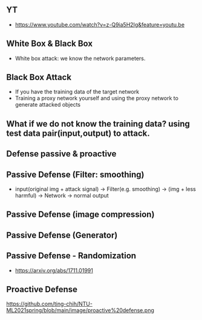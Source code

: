 ## YT  
  * https://www.youtube.com/watch?v=z-Q9ia5H2Ig&feature=youtu.be  

## White Box & Black Box  
  * White box attack: we know the network parameters.  

## Black Box Attack  
  * If you have the training data of the target network  
  * Training a proxy network yourself and using the proxy network to generate attacked objects  

## What if we do not know the training data?  using test data pair(input,output) to attack.  
## Defense passive & proactive  

## Passive Defense (Filter: smoothing)  
  * input(original img + attack signal) -> Filter(e.g. smoothing) -> (img + less harmful) -> Network -> normal output  

## Passive Defense (image compression)  
## Passive Defense (Generator)  
## Passive Defense - Randomization  
  * https://arxiv.org/abs/1711.01991  

## Proactive Defense
https://github.com/ting-chih/NTU-ML2021spring/blob/main/image/proactive%20defense.png

